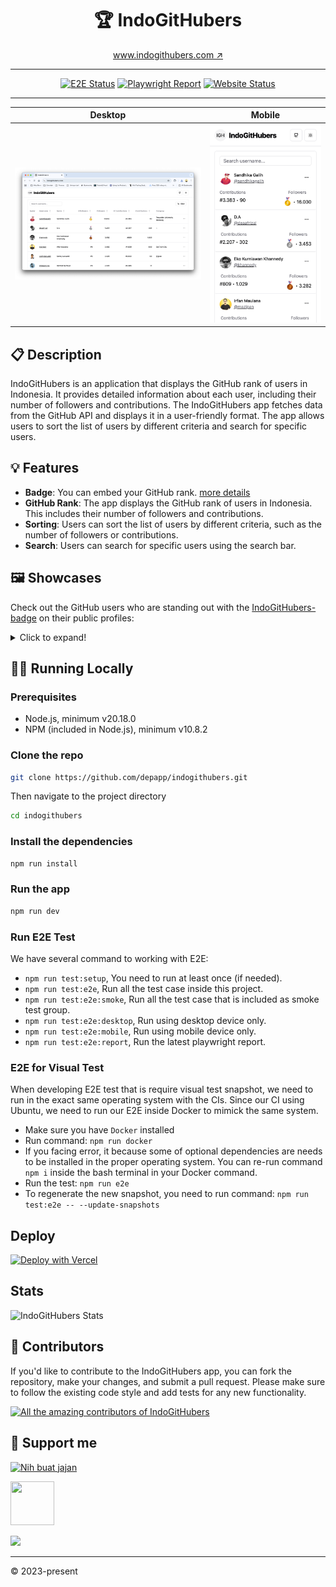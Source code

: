 <h1 align="center">🏆 IndoGitHubers</h1>
<div align="center">
  <a href="https://www.indogithubers.com/">www.indogithubers.com ↗️</a>
</div>

---

<div align="center">
  <a href="https://github.com/depapp/IndoGitHubers/actions/workflows/e2e.yml"><img alt="E2E Status" src="https://github.com/depapp/IndoGitHubers/actions/workflows/e2e.yml/badge.svg"></a>
  <a href="https://depapp.github.io/IndoGitHubers/"><img alt="Playwright Report" src="https://img.shields.io/badge/Playwright-Report-brightGreen?logo=github-pages&logoColor=white"></a>
  <a href="https://www.indogithubers.com/"><img alt="Website Status" src="https://img.shields.io/website-up-down-brightgreen-red/https/www.indogithubers.com.svg"></a>
</div>

---


| Desktop | Mobile |
| ------- | ------ |
| ![IndoGitHubers_latest](./screenshots/desktop.png) | ![IndoGitHubers_latest](./screenshots/mobile.png) |

## 📋 Description

IndoGitHubers is an application that displays the GitHub rank of users in Indonesia. It provides detailed information about each user, including their number of followers and contributions.
The IndoGitHubers app fetches data from the GitHub API and displays it in a user-friendly format. The app allows users to sort the list of users by different criteria and search for specific users.

## 💡 Features

- **Badge**: You can embed your GitHub rank. [more details](https://github.com/depapp/IndoGitHubers/blob/main/BADGE_USAGE.md)
- **GitHub Rank**: The app displays the GitHub rank of users in Indonesia. This includes their number of followers and contributions.
- **Sorting**: Users can sort the list of users by different criteria, such as the number of followers or contributions.
- **Search**: Users can search for specific users using the search bar.

## 🖼️ Showcases

Check out the GitHub users who are standing out with the [IndoGitHubers-badge](https://github.com/depapp/IndoGitHubers/blob/main/BADGE_USAGE.md) on their public profiles:

<details>
<summary>Click to expand!</summary>

* [depapp](https://github.com/depapp)
* [sendomoka](https://github.com/sendomoka)
* [taradevio](https://github.com/taradevio)
* [chandrabezzo](https://github.com/chandrabezzo)
* [crosbydoo](https://github.com/crosbydoo)
* [yaffalhakim1](https://github.com/yaffalhakim1)
* [syofyanzuhad](https://github.com/syofyanzuhad)
* [AsadSaleh](https://github.com/AsadSaleh)

</details>


## 🧑‍💻 Running Locally

### Prerequisites

- Node.js, minimum v20.18.0
- NPM (included in Node.js), minimum v10.8.2

### Clone the repo

```bash
git clone https://github.com/depapp/indogithubers.git
```

Then navigate to the project directory

```bash
cd indogithubers
```

### Install the dependencies

```bash
npm run install
```

### Run the app

```bash
npm run dev
```

### Run E2E Test

We have several command to working with E2E:

- `npm run test:setup`, You need to run at least once (if needed).
- `npm run test:e2e`, Run all the test case inside this project.
- `npm run test:e2e:smoke`, Run all the test case that is included as smoke test group.
- `npm run test:e2e:desktop`, Run using desktop device only.
- `npm run test:e2e:mobile`, Run using mobile device only.
- `npm run test:e2e:report`, Run the latest playwright report.

### E2E for Visual Test

When developing E2E test that is require visual test snapshot, we need to run in the exact same operating system with the CIs. Since our CI using Ubuntu, we need to run our E2E inside Docker to mimick the same system.

- Make sure you have `Docker` installed
- Run command: `npm run docker`
- If you facing error, it because some of optional dependencies are needs to be installed in the proper operating system. You can re-run command `npm i` inside the bash terminal in your Docker command.
- Run the test: `npm run e2e`
- To regenerate the new snapshot, you need to run command: `npm run test:e2e -- --update-snapshots`

## Deploy

[![Deploy with Vercel](https://vercel.com/button)](https://vercel.com/new/clone?repository-url=https%3A%2F%2Fgithub.com%2Fdepapp%2FIndoGitHubers)

## Stats

![IndoGitHubers Stats](https://repobeats.axiom.co/api/embed/e6caba10b85e6cac7e192d9a25a34e1a6c0e7a9c.svg "Repobeats analytics image")

## 👥 Contributors

If you'd like to contribute to the IndoGitHubers app, you can fork the repository, make your changes, and submit a pull request. Please make sure to follow the existing code style and add tests for any new functionality.

<a href="https://github.com/depapp/IndoGitHubers/graphs/contributors"><img src="https://contrib.rocks/image?repo=depapp/IndoGitHubers" alt="All the amazing contributors of IndoGitHubers"></a>

## 💪 Support me

<a href="https://www.nihbuatjajan.com/depapp" target="_blank"><img src="https://d4xyvrfd64gfm.cloudfront.net/buttons/default-cta.png" alt="Nih buat jajan" height="30px"></a>

<a href="https://saweria.co/depapp" target="_blank"><img src="https://github-production-user-asset-6210df.s3.amazonaws.com/6134774/278801090-c4efd5c9-c0a7-43dc-9ea1-c21bc1a55203.png" width="70px" height="70px"></a>

<a href="https://www.paypal.me/depapp" target="_blank"><img src="https://www.paypalobjects.com/digitalassets/c/website/marketing/apac/C2/logos-buttons/optimize/44_Yellow_PayPal_Pill_Button.png" height="35px"></a>

---

© 2023-present